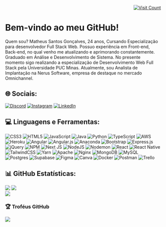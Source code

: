 <p align="right">
  <a href="https://visitcount.itsvg.in/api?id=matheus-santos7&icon=0&color=0">
    <img src="https://visitcount.itsvg.in/api?id=matheus-santos7&icon=0&color=0" alt="Visit Count" />
  </a>
</p>

# Bem-vindo ao meu GitHub!

Quem sou? Matheus Santos Gonçalves, 24 anos, Cursando Especialização para desenvolvedor Full Stack Web. Possuo experiência em Front-end, Back-end, no qual venho me atualizando e aprimorando constantemente. Graduado em Análise e Desenvolvimento de Sistema. No presente momento sigo realizando a especialização de Desenvolvimento Web Full Stack pela Universidade PUC Minas. Atualmente, sou Analista de Implantação na Nerus Software, empresa de destaque no mercado Omnichannel.

## 🌐 Sociais:
[![Discord](https://img.shields.io/badge/Discord-%237289DA.svg?logo=discord&logoColor=white)](https://discord.gg/matheus-santos7) [![Instagram](https://img.shields.io/badge/Instagram-%23E4405F.svg?logo=Instagram&logoColor=white)](https://instagram.com/matheus-santos7) [![LinkedIn](https://img.shields.io/badge/LinkedIn-%230077B5.svg?logo=linkedin&logoColor=white)](https://linkedin.com/in/matheus-santos7) 

## 💻 Linguagens e Ferramentas:
![CSS3](https://img.shields.io/badge/css3-%231572B6.svg?style=flat&logo=css3&logoColor=white) ![HTML5](https://img.shields.io/badge/html5-%23E34F26.svg?style=flat&logo=html5&logoColor=white) ![JavaScript](https://img.shields.io/badge/javascript-%23323330.svg?style=flat&logo=javascript&logoColor=%23F7DF1E) ![Java](https://img.shields.io/badge/java-%23ED8B00.svg?style=flat&logo=openjdk&logoColor=white) ![Python](https://img.shields.io/badge/python-3670A0?style=flat&logo=python&logoColor=ffdd54) ![TypeScript](https://img.shields.io/badge/typescript-%23007ACC.svg?style=flat&logo=typescript&logoColor=white) ![AWS](https://img.shields.io/badge/AWS-%23FF9900.svg?style=flat&logo=amazon-aws&logoColor=white) ![Heroku](https://img.shields.io/badge/heroku-%23430098.svg?style=flat&logo=heroku&logoColor=white) ![Angular](https://img.shields.io/badge/angular-%23DD0031.svg?style=flat&logo=angular&logoColor=white) ![Angular.js](https://img.shields.io/badge/angular.js-%23E23237.svg?style=flat&logo=angularjs&logoColor=white) ![Anaconda](https://img.shields.io/badge/Anaconda-%2344A833.svg?style=flat&logo=anaconda&logoColor=white) ![Bootstrap](https://img.shields.io/badge/bootstrap-%238511FA.svg?style=flat&logo=bootstrap&logoColor=white) ![Express.js](https://img.shields.io/badge/express.js-%23404d59.svg?style=flat&logo=express&logoColor=%2361DAFB) ![jQuery](https://img.shields.io/badge/jquery-%230769AD.svg?style=flat&logo=jquery&logoColor=white) ![NPM](https://img.shields.io/badge/NPM-%23CB3837.svg?style=flat&logo=npm&logoColor=white) ![Next JS](https://img.shields.io/badge/Next-black?style=flat&logo=next.js&logoColor=white) ![NodeJS](https://img.shields.io/badge/node.js-6DA55F?style=flat&logo=node.js&logoColor=white) ![Nodemon](https://img.shields.io/badge/NODEMON-%23323330.svg?style=flat&logo=nodemon&logoColor=%BBDEAD) ![React](https://img.shields.io/badge/react-%2320232a.svg?style=flat&logo=react&logoColor=%2361DAFB) ![React Native](https://img.shields.io/badge/react_native-%2320232a.svg?style=flat&logo=react&logoColor=%2361DAFB) ![TailwindCSS](https://img.shields.io/badge/tailwindcss-%2338B2AC.svg?style=flat&logo=tailwind-css&logoColor=white) ![Yarn](https://img.shields.io/badge/yarn-%232C8EBB.svg?style=flat&logo=yarn&logoColor=white) ![Apache](https://img.shields.io/badge/apache-%23D42029.svg?style=flat&logo=apache&logoColor=white) ![Nginx](https://img.shields.io/badge/nginx-%23009639.svg?style=flat&logo=nginx&logoColor=white) ![MongoDB](https://img.shields.io/badge/MongoDB-%234ea94b.svg?style=flat&logo=mongodb&logoColor=white) ![MySQL](https://img.shields.io/badge/mysql-%2300000f.svg?style=flat&logo=mysql&logoColor=white) ![Postgres](https://img.shields.io/badge/postgres-%23316192.svg?style=flat&logo=postgresql&logoColor=white) ![Supabase](https://img.shields.io/badge/Supabase-3ECF8E?style=flat&logo=supabase&logoColor=white) ![Figma](https://img.shields.io/badge/figma-%23F24E1E.svg?style=flat&logo=figma&logoColor=white) ![Canva](https://img.shields.io/badge/Canva-%2300C4CC.svg?style=flat&logo=Canva&logoColor=white) ![Docker](https://img.shields.io/badge/docker-%230db7ed.svg?style=flat&logo=docker&logoColor=white) ![Postman](https://img.shields.io/badge/Postman-FF6C37?style=flat&logo=postman&logoColor=white) ![Trello](https://img.shields.io/badge/Trello-%23026AA7.svg?style=flat&logo=Trello&logoColor=white)

## 📊 GitHub Estatísticas:
![](https://github-readme-streak-stats.herokuapp.com/?user=matheus-santos7&theme=dark&hide_border=false)
![](https://github-readme-stats.vercel.app/api?username=matheus-santos7&theme=dark&hide_border=false&include_all_commits=false&count_private=false)<br>
![](https://github-readme-stats.vercel.app/api/top-langs/?username=matheus-santos7&theme=dark&hide_border=false&include_all_commits=false&count_private=false&layout=compact)



### 🏆 Troféus GitHub
![](https://github-profile-trophy.vercel.app/?username=matheus-santos7&theme=onedark&no-frame=true&no-bg=false&margin-w=4)

<!-- Proudly created with GPRM ( https://gprm.itsvg.in ) -->
